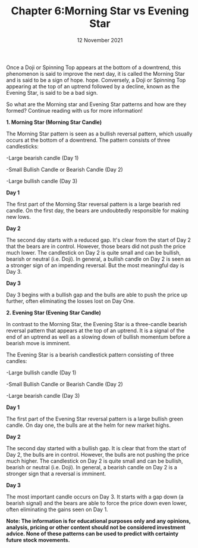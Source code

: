 ﻿---
title: Chapter 6:Morning Star vs Evening Star
date: 12 November 2021
description: I am a description of a great article
img: /images/article/Chapter_6_Morning_star_vs_evening_star/1.png
alt: Chapter 6:Morning Star vs Evening Star
tags: 
  - Hashtag 1
  - Hashtag 2
  - Hashtag 3
  - Hashtag 4
  - Hashtag 5
  - Hashtag 6
---

Once a Doji or Spinning Top appears at the bottom of a downtrend, this phenomenon is said to improve the next day, it is called the Morning Star and is said to be a sign of hope. hope. Conversely, a Doji or Spinning Top appearing at the top of an uptrend followed by a decline, known as the Evening Star, is said to be a bad sign.

So what are the Morning star and Evening Star patterns and how are they formed? Continue reading with us for more information!

**1. Morning Star (Morning Star Candle)**

The Morning Star pattern is seen as a bullish reversal pattern, which usually occurs at the bottom of a downtrend. The pattern consists of three candlesticks:

-Large bearish candle (Day 1)

-Small Bullish Candle or Bearish Candle (Day 2)

-Large bullish candle (Day 3)

**Day 1**

The first part of the Morning Star reversal pattern is a large bearish red candle. On the first day, the bears are undoubtedly responsible for making new lows.

**Day 2**

The second day starts with a reduced gap. It's clear from the start of Day 2 that the bears are in control. However, those bears did not push the price much lower. The candlestick on Day 2 is quite small and can be bullish, bearish or neutral (i.e. Doji). In general, a bullish candle on Day 2 is seen as a stronger sign of an impending reversal. But the most meaningful day is Day 3.

**Day 3**

Day 3 begins with a bullish gap and the bulls are able to push the price up further, often eliminating the losses lost on Day One.

**2. Evening Star (Evening Star Candle)**

In contrast to the Morning Star, the Evening Star is a three-candle bearish reversal pattern that appears at the top of an uptrend. It is a signal of the end of an uptrend as well as a slowing down of bullish momentum before a bearish move is imminent.

The Evening Star is a bearish candlestick pattern consisting of three candles:

-Large bullish candle (Day 1)

-Small Bullish Candle or Bearish Candle (Day 2)

-Large bearish candle (Day 3)

**Day 1**

The first part of the Evening Star reversal pattern is a large bullish green candle. On day one, the bulls are at the helm for new market highs.

**Day 2**

The second day started with a bullish gap. It is clear that from the start of Day 2, the bulls are in control. However, the bulls are not pushing the price much higher. The candlestick on Day 2 is quite small and can be bullish, bearish or neutral (i.e. Doji). In general, a bearish candle on Day 2 is a stronger sign that a reversal is imminent.

**Day 3**

The most important candle occurs on Day 3. It starts with a gap down (a bearish signal) and the bears are able to force the price down even lower, often eliminating the gains seen on Day 1.

**Note: The information is for educational purposes only and any opinions, analysis, pricing or other content should not be considered investment advice. None of these patterns can be used to predict with certainty future stock movements.**